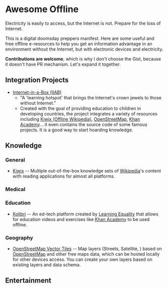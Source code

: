 # Awesome Offline

Electricity is easily to access, but the Internet is not. Prepare for the loss of Internet.

This is a digital doomsday preppers manifest. Here are some useful and free offline e-resources to help you get an information advantage in an environment without the Internet, but with electronic devices and electricity.

**Contributions are welcome**, which is why I don't choose the Gist, because it doesn't have PR mechanism. Let's expand it together.

## Integration Projects

* [Internet-in-a-Box (IIAB)](https://internet-in-a-box.org/)
  * "A 'learning hotspot' that brings the Internet's crown jewels to those without Internet."
  * Created with the goal of providing education to children in developing countries, the project integrates a variety of resources including [Kiwix (Offline Wikipedia)](https://www.kiwix.org/en/), [OpenStreetMap](https://www.openstreetmap.org), [Khan Academy](https://www.khanacademy.org/)... it even contains the source code of some famous projects. It is a good way to start hoarding knowledge.

## Knowledge

### General

* [Kiwix](https://www.kiwix.org/en/) -- Multiple out-of-the-box knowledge sets of [Wikipedia](https://www.wikipedia.org/)'s content with reading applications for almost all platforms.

### Medical

### Education

* [Kolibri](https://learningequality.org/kolibri/) -- An ed-tech platform created by [Learning Equality](https://learningequality.org/) that allows for education videos and exercises like [Khan Academy](https://www.khanacademy.org/) to be used offline.

### Geography

* [OpenStreetMap Vector Tiles](https://openmaptiles.org/) -- Map layers (Streets, Satellite, ) based on [OpenStreetMap](https://www.openstreetmap.org) and other free maps data, which can be hosted locally for other devices access. You can create your own layers based on existing layers and data schema.

## Entertainment
